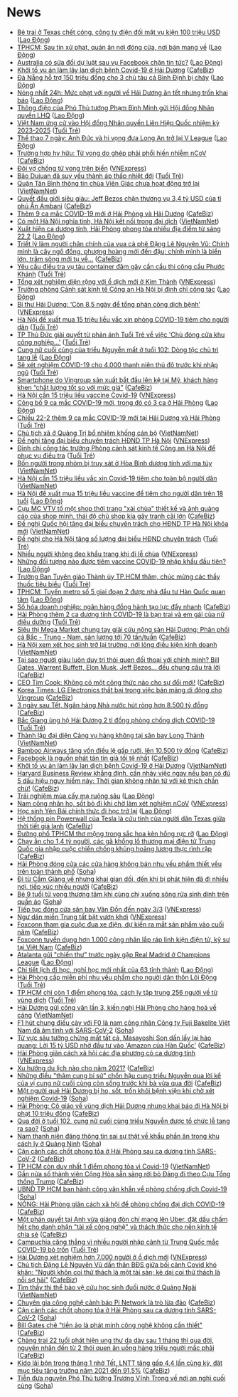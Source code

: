 # News

- [Bé trai ở Texas chết cóng, công ty điện đối mặt vụ kiện 100 triệu USD](https://laodong.vn/the-gioi/be-trai-o-texas-chet-cong-cong-ty-dien-doi-mat-vu-kien-100-trieu-usd-882566.ldo) ([Lao Động](https://laodong.vn))
- [TPHCM: Sau tin xử phạt, quán ăn nơi đóng cửa, nơi bán mang về](https://laodong.vn/kinh-te/tphcm-sau-tin-xu-phat-quan-an-noi-dong-cua-noi-ban-mang-ve-882364.ldo) ([Lao Động](https://laodong.vn))
- [Australia có sửa đổi dự luật sau vụ Facebook chặn tin tức?](https://laodong.vn/the-gioi/australia-co-sua-doi-du-luat-sau-vu-facebook-chan-tin-tuc-882562.ldo) ([Lao Động](https://laodong.vn))
- [Khởi tố vụ án làm lây lan dịch bệnh Covid-19 ở Hải Dương](https://cafebiz.vn/khoi-to-vu-an-lam-lay-lan-dich-benh-covid-19-o-hai-duong-20210222192910318.chn) ([CafeBiz](https://cafebiz.vn))
- [Đà Nẵng hỗ trợ 150 triệu đồng cho 3 chủ tàu cá Bình Định bị cháy](https://laodong.vn/xa-hoi/da-nang-ho-tro-150-trieu-dong-cho-3-chu-tau-ca-binh-dinh-bi-chay-882671.ldo) ([Lao Động](https://laodong.vn))
- [Nóng nhất 24h: Mức phạt với người về Hải Dương ăn tết nhưng trốn khai báo](https://laodong.vn/video/nong-nhat-24h-muc-phat-voi-nguoi-ve-hai-duong-an-tet-nhung-tron-khai-bao-882633.ldo) ([Lao Động](https://laodong.vn))
- [Thông điệp của Phó Thủ  tướng Phạm Bình Minh gửi Hội đồng Nhân quyền LHQ](https://laodong.vn/video/thong-diep-cua-pho-thu-tuong-pham-binh-minh-gui-hoi-dong-nhan-quyen-lhq-882648.ldo) ([Lao Động](https://laodong.vn))
- [Việt Nam ứng cử vào Hội đồng Nhân quyền Liên Hiệp Quốc nhiệm kỳ 2023-2025](https://tuoitre.vn/viet-nam-ung-cu-vao-hoi-dong-nhan-quyen-lien-hiep-quoc-nhiem-ky-2023-2025-20210222193715477.htm) ([Tuổi Trẻ](https://tuoitre.vn))
- [Thể thao 7 ngày: Anh Đức và hi vọng đưa Long An trở lại V League](https://laodong.vn/video/the-thao-7-ngay-anh-duc-va-hi-vong-dua-long-an-tro-lai-v-league-882569.ldo) ([Lao Động](https://laodong.vn))
- [Trường hợp hy hữu: Tử vong do ghép phải phổi hiến nhiễm nCoV](https://cafebiz.vn/truong-hop-hy-huu-tu-vong-do-ghep-phai-phoi-hien-nhiem-ncov-20210222192509844.chn) ([CafeBiz](https://cafebiz.vn))
- [Đôi vợ chồng tử vong trên biển](https://vnexpress.net/doi-vo-chong-tu-vong-tren-bien-4238680.html) ([VNExpress](https://vnexpress.net))
- [Bão Dujuan đã suy yếu thành áp thấp nhiệt đới](https://tuoitre.vn/bao-dujuan-da-suy-yeu-thanh-ap-thap-nhiet-doi-2021022218540133.htm) ([Tuổi Trẻ](https://tuoitre.vn))
- [Quận Tân Bình thông tin chùa Viên Giác chưa hoạt động trở lại](http://vietnamnet.vn/vn/thoi-su/quan-tan-binh-thong-tin-chua-vien-giac-chua-hoat-dong-tro-lai-714704.html) ([VietNamNet](https://vietnamnet.vn))
- [Quyết đấu giới siêu giàu: Jeff Bezos chặn thương vụ 3,4 tỷ USD của tỉ phú Ấn Ambani](https://cafebiz.vn/quyet-dau-gioi-sieu-giau-jeff-bezos-chan-thuong-vu-34-ty-usd-cua-ti-phu-an-ambani-20210222192125289.chn) ([CafeBiz](https://cafebiz.vn))
- [Thêm 9 ca mắc COVID-19 mới ở Hải Phòng và Hải Dương](https://cafebiz.vn/them-9-ca-mac-covid-19-moi-o-hai-phong-va-hai-duong-20210222191640898.chn) ([CafeBiz](https://cafebiz.vn))
- [Có một Hà Nội nghĩa tình, Hà Nội kết nối trong đại dịch](http://vietnamnet.vn/vn/thoi-su/chinh-tri/co-mot-ha-noi-nghia-tinh-ha-noi-ket-noi-trong-dai-dich-714703.html) ([VietNamNet](https://vietnamnet.vn))
- [Xuất hiện ca dương tính, Hải Phòng phong tỏa nhiều địa điểm từ sáng 22.2](https://laodong.vn/video/xuat-hien-ca-duong-tinh-hai-phong-phong-toa-nhieu-dia-diem-tu-sang-222-882458.ldo) ([Lao Động](https://laodong.vn))
- [Triết lý làm người chân chính của vua cà phê Đặng Lê Nguyên Vũ: Chính mình là cây ngô đồng, phượng hoàng mới đến đậu; chính mình là biển lớn, trăm sông mới tụ về...](https://cafebiz.vn/triet-ly-lam-nguoi-chan-chinh-cua-vua-ca-phe-dang-le-nguyen-vu-chinh-minh-la-cay-ngo-dong-phuong-hoang-voi-den-dau-chinh-minh-la-bien-lon-tram-song-moi-tu-ve-20210222155133561.chn) ([CafeBiz](https://cafebiz.vn))
- [Yêu cầu điều tra vụ tàu container đâm gãy cần cẩu thi công cầu Phước Khánh](https://tuoitre.vn/yeu-cau-dieu-tra-vu-tau-container-dam-gay-can-cau-thi-cong-cau-phuoc-khanh-20210222184612423.htm) ([Tuổi Trẻ](https://tuoitre.vn))
- [Tổng xét nghiệm diện rộng với ổ dịch mới ở Kim Thành](https://vnexpress.net/tong-xet-nghiem-dien-rong-voi-o-dich-moi-o-kim-thanh-4238675.html) ([VNExpress](https://vnexpress.net))
- [Trưởng phòng Cảnh sát kinh tế Công an Hà Nội bị đình chỉ công tác](https://laodong.vn/phap-luat/truong-phong-canh-sat-kinh-te-cong-an-ha-noi-bi-dinh-chi-cong-tac-882650.ldo) ([Lao Động](https://laodong.vn))
- [Bí thư Hải Dương: ‘Còn 8,5 ngày để tổng phản công dịch bệnh’](https://vnexpress.net/bi-thu-hai-duong-con-8-5-ngay-de-tong-phan-cong-dich-benh-4238648.html) ([VNExpress](https://vnexpress.net))
- [Hà Nội đề xuất mua 15 triệu liều vắc xin phòng COVID-19 tiêm cho người dân](https://tuoitre.vn/ha-noi-de-xuat-mua-15-trieu-lieu-vac-xin-phong-covid-19-tiem-cho-nguoi-dan-20210222175118144.htm) ([Tuổi Trẻ](https://tuoitre.vn))
- [TP Thủ Đức giải quyết từ phản ánh Tuổi Trẻ về việc 'Chủ đóng cửa khu công nghiệp...'](https://tuoitre.vn/tp-thu-duc-giai-quyet-tu-phan-anh-tuoi-tre-ve-viec-chu-dong-cua-khu-cong-nghiep-20210222173243801.htm) ([Tuổi Trẻ](https://tuoitre.vn))
- [Cung nữ cuối cùng của triều Nguyễn mất ở tuổi 102: Dòng tộc chủ trì tang lễ](https://laodong.vn/xa-hoi/cung-nu-cuoi-cung-cua-trieu-nguyen-mat-o-tuoi-102-dong-toc-chu-tri-tang-le-882558.ldo) ([Lao Động](https://laodong.vn))
- [Sẽ xét nghiệm COVID-19 cho 4.000 thanh niên thủ đô trước khi nhập ngũ](https://tuoitre.vn/se-xet-nghiem-covid-19-cho-4-000-thanh-nien-thu-do-truoc-khi-nhap-ngu-20210222173735366.htm) ([Tuổi Trẻ](https://tuoitre.vn))
- [Smartphone do Vingroup sản xuất bắt đầu lên kệ tại Mỹ, khách hàng khen “chất lượng tốt so với mức giá”](https://cafebiz.vn/smartphone-do-vingroup-san-xuat-bat-dau-len-ke-tai-my-khach-hang-khen-chat-luong-tot-so-voi-muc-gia-20210222182716804.chn) ([CafeBiz](https://cafebiz.vn))
- [Hà Nội cần 15 triệu liều vaccine Covid-19](https://vnexpress.net/ha-noi-can-15-trieu-lieu-vaccine-covid-19-4238633.html) ([VNExpress](https://vnexpress.net))
- [Công bố 9 ca mắc COVID-19 mới, trong đó có 3 ca ở Hải Phòng](https://laodong.vn/y-te/cong-bo-9-ca-mac-covid-19-moi-trong-do-co-3-ca-o-hai-phong-882612.ldo) ([Lao Động](https://laodong.vn))
- [Chiều 22-2 thêm 9 ca mắc COVID-19 mới tại Hải Dương và Hải Phòng](https://tuoitre.vn/chieu-22-2-them-9-ca-mac-covid-19-moi-tai-hai-duong-va-hai-phong-20210222181537981.htm) ([Tuổi Trẻ](https://tuoitre.vn))
- [Chủ tịch xã ở Quảng Trị bổ nhiệm khống cán bộ](http://vietnamnet.vn/vn/thoi-su/chong-tham-nhung/chu-tich-xa-o-quang-tri-bo-nhiem-khong-can-bo-714696.html) ([VietNamNet](https://vietnamnet.vn))
- [Đề nghị tăng đại biểu chuyên trách HĐND TP Hà Nội](https://vnexpress.net/de-nghi-tang-dai-bieu-chuyen-trach-hdnd-tp-ha-noi-4238653.html) ([VNExpress](https://vnexpress.net))
- [Đình chỉ công tác trưởng Phòng cảnh sát kinh tế Công an Hà Nội để phục vụ điều tra](https://tuoitre.vn/dinh-chi-cong-tac-truong-phong-canh-sat-kinh-te-cong-an-ha-noi-de-phuc-vu-dieu-tra-20210222175649567.htm) ([Tuổi Trẻ](https://tuoitre.vn))
- [Bốn người trong nhóm bị truy sát ở Hòa Bình dương tính với ma túy](http://vietnamnet.vn/vn/thoi-su/bon-nguoi-trong-nhom-bi-truy-sat-o-hoa-binh-duong-tinh-voi-ma-tuy-714693.html) ([VietNamNet](https://vietnamnet.vn))
- [Hà Nội cần 15 triệu liều vắc xin Covid-19 tiêm cho toàn bộ người dân](http://vietnamnet.vn/vn/thoi-su/ha-noi-can-15-trieu-lieu-vac-xin-covid-19-tiem-cho-toan-bo-nguoi-dan-714666.html) ([VietNamNet](https://vietnamnet.vn))
- [Hà Nội đề xuất mua 15 triệu liều vaccine để tiêm cho người dân trên 18 tuổi](https://laodong.vn/xa-hoi/ha-noi-de-xuat-mua-15-trieu-lieu-vaccine-de-tiem-cho-nguoi-dan-tren-18-tuoi-882560.ldo) ([Lao Động](https://laodong.vn))
- [Cựu MC VTV tố một shop thời trang "xài chùa" thiết kế và ảnh quảng cáo của shop mình, thái độ chủ shop kia gây tranh cãi lớn](https://cafebiz.vn/cuu-mc-vtv-to-mot-shop-thoi-trang-xai-chua-thiet-ke-va-anh-quang-cao-cua-shop-minh-thai-do-chu-shop-kia-gay-tranh-cai-lon-20210222163553934.chn) ([CafeBiz](https://cafebiz.vn))
- [Đề nghị Quốc hội tăng đại biểu chuyên trách cho HĐND TP Hà Nội khóa mới](http://vietnamnet.vn/vn/thoi-su/quoc-hoi/de-nghi-quoc-hoi-tang-dai-bieu-chuyen-trach-cho-hdnd-tp-ha-noi-khoa-moi-714689.html) ([VietNamNet](https://vietnamnet.vn))
- [Đề nghị cho Hà Nội tăng số lượng đại biểu HĐND chuyên trách](https://tuoitre.vn/de-nghi-cho-ha-noi-tang-so-luong-dai-bieu-hdnd-chuyen-trach-20210222171046394.htm) ([Tuổi Trẻ](https://tuoitre.vn))
- [Nhiều người không đeo khẩu trang khi đi lễ chùa](https://vnexpress.net/nhieu-nguoi-khong-deo-khau-trang-khi-di-le-chua-4238595.html) ([VNExpress](https://vnexpress.net))
- [Những đối tượng nào được tiêm vaccine COVID-19 nhập khẩu đầu tiên?](https://laodong.vn/xa-hoi/nhung-doi-tuong-nao-duoc-tiem-vaccine-covid-19-nhap-khau-dau-tien-882598.ldo) ([Lao Động](https://laodong.vn))
- [Trưởng Ban Tuyên giáo Thành ủy TP.HCM thăm, chúc mừng các thầy thuốc tiêu biểu](https://tuoitre.vn/truong-ban-tuyen-giao-thanh-uy-tp-hcm-tham-chuc-mung-cac-thay-thuoc-tieu-bieu-20210222170502975.htm) ([Tuổi Trẻ](https://tuoitre.vn))
- [TPHCM: Tuyến metro số 5 giai đoạn 2 được nhà đầu tư Hàn Quốc quan tâm](https://laodong.vn/kinh-te/tphcm-tuyen-metro-so-5-giai-doan-2-duoc-nha-dau-tu-han-quoc-quan-tam-882573.ldo) ([Lao Động](https://laodong.vn))
- [Số hóa doanh nghiệp: ngân hàng đồng hành tạo lực đẩy nhanh](https://cafebiz.vn/so-hoa-doanh-nghiep-ngan-hang-dong-hanh-tao-luc-day-nhanh-2021022216590797.chn) ([CafeBiz](https://cafebiz.vn))
- [Hải Phòng thêm 2 ca dương tính COVID-19 là bạn trai và em gái của nữ điều dưỡng](https://tuoitre.vn/hai-phong-them-2-ca-duong-tinh-covid-19-la-ban-trai-va-em-gai-cua-nu-dieu-duong-20210222171519785.htm) ([Tuổi Trẻ](https://tuoitre.vn))
- [Siêu thị Mega Market chung tay giải cứu nông sản Hải Dương: Phân phối cả Bắc - Trung - Nam, sản lượng tới 70 tấn/tuần](https://cafebiz.vn/sieu-thi-mega-market-chung-tay-giai-cuu-nong-san-hai-duong-phan-phoi-ca-bac-trung-nam-san-luong-toi-70-tan-tuan-20210222171818148.chn) ([CafeBiz](https://cafebiz.vn))
- [Hà Nội xem xét học sinh trở lại trường, nới lỏng điều kiện kinh doanh](http://vietnamnet.vn/vn/thoi-su/ha-noi-xem-xet-hoc-sinh-tro-lai-truong-noi-long-dieu-kien-kinh-doanh-714680.html) ([VietNamNet](https://vietnamnet.vn))
- [Tại sao người giàu luôn duy trì thói quen đối thoại với chính mình? Bill Gates, Warrent Buffett, Elon Musk, Jeff Bezos... đều chung câu trả lời](https://cafebiz.vn/tai-sao-nguoi-giau-luon-duy-tri-thoi-quen-doi-thoai-voi-chinh-minh-bill-gates-warrent-buffett-elon-musk-jeff-bezos-deu-chung-cau-tra-loi-20210222170751314.chn) ([CafeBiz](https://cafebiz.vn))
- [CEO Tim Cook: Không có một công thức nào cho sự đổi mới!](https://cafebiz.vn/ceo-tim-cook-khong-co-mot-cong-thuc-nao-cho-su-doi-moi-20210222154305483.chn) ([CafeBiz](https://cafebiz.vn))
- [Korea Times: LG Electronics thất bại trong việc bán mảng di động cho Vingroup](https://cafebiz.vn/korea-times-lg-electronics-that-bai-trong-viec-ban-mang-di-dong-cho-vingroup-20210222165031465.chn) ([CafeBiz](https://cafebiz.vn))
- [3 ngày sau Tết, Ngân hàng Nhà nước hút ròng hơn 8.500 tỷ đồng](https://cafebiz.vn/3-ngay-sau-tet-ngan-hang-nha-nuoc-hut-rong-hon-8500-ty-dong-20210222164429447.chn) ([CafeBiz](https://cafebiz.vn))
- [Bắc Giang ủng hộ Hải Dương 2 tỉ đồng phòng chống dịch COVID-19](https://tuoitre.vn/bac-giang-ung-ho-hai-duong-2-ti-dong-phong-chong-dich-covid-19-20210222162019579.htm) ([Tuổi Trẻ](https://tuoitre.vn))
- [Thành lập đại diện Cảng vụ hàng không tại sân bay Long Thành](http://vietnamnet.vn/vn/thoi-su/an-toan-giao-thong/thanh-lap-dai-dien-cang-vu-hang-khong-tai-san-bay-long-thanh-714674.html) ([VietNamNet](https://vietnamnet.vn))
- [Bamboo Airways tăng vốn điều lệ gấp rưỡi, lên 10.500 tỷ đồng](https://cafebiz.vn/bamboo-airways-tang-von-dieu-le-gap-ruoi-len-10500-ty-dong-20210222163138072.chn) ([CafeBiz](https://cafebiz.vn))
- [Facebook là nguồn phát tán tin giả tồi tệ nhất](https://cafebiz.vn/facebook-la-nguon-phat-tan-tin-gia-toi-te-nhat-20210222134756418.chn) ([CafeBiz](https://cafebiz.vn))
- [Khởi tố vụ án làm lây lan dịch bệnh Covid-19 ở Hải Dương](http://vietnamnet.vn/vn/thoi-su/khoi-to-vu-an-lam-lay-lan-dich-benh-covid-19-o-hai-duong-714669.html) ([VietNamNet](https://vietnamnet.vn))
- [Harvard Business Review khẳng định, cần nhảy việc ngay nếu bạn có đủ 5 dấu hiệu nguy hiểm này: Thời gian không nhân từ với kẻ thích chần chừ!](https://cafebiz.vn/harvard-business-review-khang-dinh-can-nhay-viec-ngay-neu-ban-co-du-5-dau-hieu-nguy-hiem-nay-thoi-gian-khong-nhan-tu-voi-ke-thich-chan-chu-2021022216124455.chn) ([CafeBiz](https://cafebiz.vn))
- [Trải nghiệm mùa cấy mạ ruộng sâu](https://laodong.vn/photo/trai-nghiem-mua-cay-ma-ruong-sau-882466.ldo) ([Lao Động](https://laodong.vn))
- [Nam công nhân ho, sốt bỏ đi khi chờ làm xét nghiệm nCoV](https://vnexpress.net/nam-cong-nhan-ho-sot-bo-di-khi-cho-lam-xet-nghiem-ncov-4238541.html) ([VNExpress](https://vnexpress.net))
- [Học sinh Yên Bái chính thức đi học trở lại](https://laodong.vn/photo/hoc-sinh-yen-bai-chinh-thuc-di-hoc-tro-lai-882478.ldo) ([Lao Động](https://laodong.vn))
- [Hệ thống pin Powerwall của Tesla là cứu tinh của người dân Texas giữa thời tiết giá lạnh](https://cafebiz.vn/he-thong-pin-powerwall-cua-tesla-la-cuu-tinh-cua-nguoi-dan-texas-giua-thoi-tiet-gia-lanh-20210222135223163.chn) ([CafeBiz](https://cafebiz.vn))
- [Đường phố TPHCM thơ mộng trong sắc hoa kèn hồng rực rỡ](https://laodong.vn/photo/duong-pho-tphcm-tho-mong-trong-sac-hoa-ken-hong-ruc-ro-882519.ldo) ([Lao Động](https://laodong.vn))
- [Chạy ăn cho 1,4 tỷ người, các gã khổng lồ thương mại điện tử Trung Quốc gia nhập cuộc chiến chống khủng hoảng lương thực rình rập](https://cafebiz.vn/chay-an-cho-14-ty-nguoi-cac-ga-khong-lo-thuong-mai-dien-tu-trung-quoc-gia-nhap-cuoc-chien-chong-khung-hoang-luong-thuc-rinh-rap-20210222153931055.chn) ([CafeBiz](https://cafebiz.vn))
- [Hải Phòng đóng cửa các cửa hàng không bán nhu yếu phẩm thiết yếu trên toàn thành phố](https://soha.vn/hai-phong-dong-cua-cac-cua-hang-khong-ban-nhu-yeu-pham-thiet-yeu-tren-toan-thanh-pho-20210222112623648.htm) ([Soha](https://soha.vn))
- [Đi từ Cẩm Giàng về nhưng khai gian dối, đến khi bị phát hiện đã đi nhiều nơi, tiếp xúc nhiều người](https://cafebiz.vn/di-tu-cam-giang-ve-nhung-khai-gian-doi-den-khi-bi-phat-hien-da-di-nhieu-noi-tiep-xuc-nhieu-nguoi-20210222154524946.chn) ([CafeBiz](https://cafebiz.vn))
- [Bé 9 tuổi tử vong thương tâm khi cùng chị xuống sông rửa sình dính trên quần áo](https://soha.vn/be-9-tuoi-tu-vong-thuong-tam-khi-cung-chi-xuong-song-rua-sinh-dinh-tren-quan-ao-20210222152634684.htm) ([Soha](https://soha.vn))
- [Tiếp tục đóng cửa sân bay Vân Đồn đến ngày 3/3](https://vnexpress.net/tiep-tuc-dong-cua-san-bay-van-don-den-ngay-3-3-4238520.html) ([VNExpress](https://vnexpress.net))
- [Ngư dân miền Trung tất bật vươn khơi](https://vnexpress.net/ngu-dan-mien-trung-tat-bat-vuon-khoi-4238409.html) ([VNExpress](https://vnexpress.net))
- [Foxconn tham gia cuộc đua xe điện, dự kiến ra mắt sản phẩm vào cuối năm](https://cafebiz.vn/foxconn-tham-gia-cuoc-dua-xe-dien-du-kien-ra-mat-san-pham-vao-cuoi-nam-20210222134416463.chn) ([CafeBiz](https://cafebiz.vn))
- [Foxconn tuyển dụng hơn 1.000 công nhân lắp ráp linh kiện điện tử, kỹ sư tại Việt Nam](https://cafebiz.vn/foxconn-tuyen-dung-hon-1000-cong-nhan-lap-rap-linh-kien-dien-tu-ky-su-tai-viet-nam-20210222152757144.chn) ([CafeBiz](https://cafebiz.vn))
- [Atalanta gửi &quot;chiến thư&quot; trước ngày gặp Real Madrid ở Champions League](https://laodong.vn/video/atalanta-gui-chien-thu-truoc-ngay-gap-real-madrid-o-champions-league-882472.ldo) ([Lao Động](https://laodong.vn))
- [Chi tiết lịch đi học, nghỉ học mới nhất của 63 tỉnh thành](https://laodong.vn/infographic/chi-tiet-lich-di-hoc-nghi-hoc-moi-nhat-cua-63-tinh-thanh-882339.ldo) ([Lao Động](https://laodong.vn))
- [Hải Phòng cấp miễn phí nhu yếu phẩm cho người dân thôn Lôi Động](https://tuoitre.vn/hai-phong-cap-mien-phi-nhu-yeu-pham-cho-nguoi-dan-thon-loi-dong-20210222135805652.htm) ([Tuổi Trẻ](https://tuoitre.vn))
- [TP.HCM chỉ còn 1 điểm phong tỏa, cách ly tập trung 256 người về từ vùng dịch](https://tuoitre.vn/tp-hcm-chi-con-1-diem-phong-toa-cach-ly-tap-trung-256-nguoi-ve-tu-vung-dich-20210222150155556.htm) ([Tuổi Trẻ](https://tuoitre.vn))
- [Hải Dương gửi công văn lần 3, kiến nghị Hải Phòng cho hàng hoá về cảng](http://vietnamnet.vn/vn/thoi-su/hai-duong-gui-cong-van-lan-3-kien-nghi-hai-phong-cho-hang-hoa-ve-cang-714635.html) ([VietNamNet](https://vietnamnet.vn))
- [F1 hút chung điếu cày với F0 là nam công nhân Công ty Fuji Bakelite Việt Nam đã âm tính với SARS-CoV-2](https://soha.vn/f1-hut-chung-dieu-cay-voi-f0-la-nam-cong-nhan-cong-ty-fuji-bakelite-viet-nam-da-am-tinh-voi-sars-cov-2-20210222151706257.htm) ([Soha](https://soha.vn))
- [Từ vực sâu tưởng chừng mất tất cả, Masayoshi Son dần lấy lại hào quang: Lời 15 tỷ USD nhờ đầu tư vào 'Amazon của Hàn Quốc'](https://cafebiz.vn/tu-vuc-sau-tuong-chung-mat-tat-ca-masayoshi-son-dan-lay-lai-hao-quang-loi-15-ty-usd-nho-dau-tu-vao-amazon-cua-han-quoc-20210222151440838.chn) ([CafeBiz](https://cafebiz.vn))
- [Hải Phòng giãn cách xã hội các địa phương có ca dương tính](https://vnexpress.net/hai-phong-gian-cach-xa-hoi-cac-dia-phuong-co-ca-duong-tinh-4238518.html) ([VNExpress](https://vnexpress.net))
- [Xu hướng du lịch nào cho năm 2021?](https://cafebiz.vn/xu-huong-du-lich-nao-cho-nam-2021-20210222145816723.chn) ([CafeBiz](https://cafebiz.vn))
- [Những điều "thâm cung bí sử" chốn hậu cung triều Nguyễn qua lời kể của vị cung nữ cuối cùng còn sống trước khi bà vừa qua đời](https://cafebiz.vn/nhung-dieu-tham-cung-bi-su-chon-hau-cung-trieu-nguyen-qua-loi-ke-cua-vi-cung-nu-cuoi-cung-con-song-truoc-khi-ba-vua-qua-doi-20210222145039535.chn) ([CafeBiz](https://cafebiz.vn))
- [Một người quê Hải Dương bị ho, sốt, trốn khỏi bệnh viện khi chờ xét nghiệm Covid-19](https://soha.vn/mot-nguoi-que-hai-duong-bi-ho-sot-tron-khoi-benh-vien-khi-cho-xet-nghiem-covid-19-20210222142157884.htm) ([Soha](https://soha.vn))
- [Hải Phòng: Cô giáo về vùng dịch Hải Dương nhưng khai báo đi Hà Nội bị phạt 10 triệu đồng](https://cafebiz.vn/hai-phong-co-giao-ve-vung-dich-hai-duong-nhung-khai-bao-di-ha-noi-bi-phat-10-trieu-dong-20210222144715641.chn) ([CafeBiz](https://cafebiz.vn))
- [Qua đời ở tuổi 102, cung nữ cuối cùng triều Nguyễn được tổ chức lễ tang ra sao?](https://soha.vn/qua-doi-o-tuoi-102-cung-nu-cuoi-cung-trieu-nguyen-duoc-to-chuc-le-tang-ra-sao-20210222144002905.htm) ([Soha](https://soha.vn))
- [Nam thanh niên đăng thông tin sai sự thật về khẩu phần ăn trong khu cách ly ở Quảng Ninh](https://soha.vn/nam-thanh-nien-dang-thong-tin-sai-su-that-ve-khau-phan-an-trong-khu-cach-ly-o-quang-ninh-20210222143641409.htm) ([Soha](https://soha.vn))
- [Cận cảnh các chốt phong tỏa ở Hải Phòng sau ca dương tính SARS-CoV-2](https://cafebiz.vn/can-canh-cac-chot-phong-toa-o-hai-phong-sau-ca-duong-tinh-sars-cov-2-20210222144234118.chn) ([CafeBiz](https://cafebiz.vn))
- [TP.HCM còn duy nhất 1 điểm phong tỏa vì Covid-19](http://vietnamnet.vn/vn/thoi-su/tp-hcm-con-duy-nhat-1-diem-phong-toa-vi-covid-19-714642.html) ([VietNamNet](https://vietnamnet.vn))
- [Gần nửa số thành viên Cộng Hòa sẵn sàng rời bỏ Đảng đi theo Cựu Tổng thống Trump](https://cafebiz.vn/gan-nua-so-thanh-vien-cong-hoa-san-sang-roi-bo-dang-di-theo-cuu-tong-thong-trump-20210222142231229.chn) ([CafeBiz](https://cafebiz.vn))
- [UBND TP HCM ban hành công văn khẩn về phòng chống dịch Covid-19](https://soha.vn/ubnd-tp-hcm-ban-hanh-cong-van-khan-ve-phong-chong-dich-covid-19-20210222143607848.htm) ([Soha](https://soha.vn))
- [NÓNG: Hải Phòng giãn cách xã hội để phòng chống đại dịch COVID-19](https://cafebiz.vn/nong-hai-phong-gian-cach-xa-hoi-theo-chi-thi-15-chi-thi-16-20210222143645612.chn) ([CafeBiz](https://cafebiz.vn))
- [Một phán quyết tại Anh vừa giáng đòn chí mạng lên Uber, đặt dấu chấm hết cho danh phận "tài xế công nghệ" và thách thức cho nền kinh tế chia sẻ](https://cafebiz.vn/mot-phan-quyet-tai-anh-vua-giang-don-chi-mang-len-uber-dat-dau-cham-het-cho-danh-phan-tai-xe-cong-nghe-va-thach-thuc-cho-nen-kinh-te-chia-se-20210222113555564.chn) ([CafeBiz](https://cafebiz.vn))
- [Campuchia căng thẳng vì nhiều người nhập cảnh từ Trung Quốc mắc COVID-19 bỏ trốn](https://tuoitre.vn/campuchia-cang-thang-vi-nhieu-nguoi-nhap-canh-tu-trung-quoc-mac-covid-19-bo-tron-20210222133458541.htm) ([Tuổi Trẻ](https://tuoitre.vn))
- [Hải Dương xét nghiệm hơn 7.000 người ở ổ dịch mới](https://vnexpress.net/hai-duong-xet-nghiem-hon-7-000-nguoi-o-o-dich-moi-4238384.html) ([VNExpress](https://vnexpress.net))
- [Chủ tịch Đặng Lê Nguyên Vũ dấn thân BĐS giữa bối cảnh Covid khó khăn: "Người khôn coi thử thách là một tài sản; kẻ dại coi thử thách là nỗi sợ hãi"](https://cafebiz.vn/chu-tich-dang-le-nguyen-vu-dan-than-bds-giua-boi-canh-covid-kho-khan-nguoi-khon-coi-thu-thach-la-mot-tai-san-nguoi-ngu-coi-thu-thach-la-noi-so-hai-20210222141357458.chn) ([CafeBiz](https://cafebiz.vn))
- [Tìm thấy thi thể bảo vệ cứu học sinh đuối nước ở Quảng Ngãi](http://vietnamnet.vn/vn/thoi-su/tim-thay-thi-the-bao-ve-cuu-hoc-sinh-duoi-nuoc-o-quang-ngai-714622.html) ([VietNamNet](https://vietnamnet.vn))
- [Chuyên gia công nghệ cảnh báo Pi Network là trò lừa đảo](https://cafebiz.vn/chuyen-gia-cong-nghe-canh-bao-pi-network-la-tro-lua-dao-20210222142033501.chn) ([CafeBiz](https://cafebiz.vn))
- [Cận cảnh các chốt phong tỏa ở Hải Phòng sau ca dương tính SARS-CoV-2](https://soha.vn/can-canh-cac-chot-phong-toa-o-hai-phong-sau-ca-duong-tinh-sars-cov-2-20210222141609186.htm) ([Soha](https://soha.vn))
- [Bill Gates chê "tiền ảo là phát minh công nghệ không cần thiết"](https://cafebiz.vn/bill-gates-che-tien-ao-la-phat-minh-cong-nghe-khong-can-thiet-20210222134122758.chn) ([CafeBiz](https://cafebiz.vn))
- [Chàng trai 22 tuổi phát hiện ung thư dạ dày sau 1 tháng thì qua đời, nguyên nhân đến từ 2 thói quen ăn uống hàng triệu người mắc phải](https://cafebiz.vn/chang-trai-22-tuoi-phat-hien-ung-thu-da-day-sau-1-thang-thi-qua-doi-nguyen-nhan-den-tu-2-thoi-quen-an-uong-hang-trieu-nguoi-mac-phai-20210222141857029.chn) ([CafeBiz](https://cafebiz.vn))
- [Kido lãi bộn trong tháng 1 nhờ Tết, LNTT tăng gấp 4,4 lần cùng kỳ, đặt mục tiêu tăng trưởng năm 2021 đến 91,5%](https://cafebiz.vn/kido-lai-bon-trong-thang-1-nho-tet-lntt-tang-gap-44-lan-cung-ky-dat-muc-tieu-tang-truong-nam-2021-den-915-20210222111831361.chn) ([CafeBiz](https://cafebiz.vn))
- [Tiễn đưa nguyên Phó Thủ tướng Trương Vĩnh Trọng về nơi an nghỉ cuối cùng](https://soha.vn/tien-dua-nguyen-pho-thu-tuong-truong-vinh-trong-ve-noi-an-nghi-cuoi-cung-20210222140952242.htm) ([Soha](https://soha.vn))
